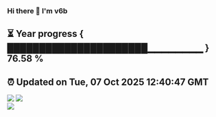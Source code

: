 ### Hi there 👋  I'm v6b  
⏳ Year progress { ██████████████████████▁▁▁▁▁▁▁▁ } 76.58 %
---
⏰ Updated on Tue, 07 Oct 2025 12:40:47 GMT
---
![](https://github-readme-stats.vercel.app/api?username=v6b&bg_color=30,e96443,904e95&title_color=fff&text_color=fff&layout=compact)
![](https://github-readme-stats.vercel.app/api/top-langs/?username=v6b&layout=compact&bg_color=30,e96443,904e95&title_color=fff&text_color=fff)  
![](https://gcore.jsdelivr.net/gh/v6b/v6b@main/assets/github-contribution-grid-snake.svg)

